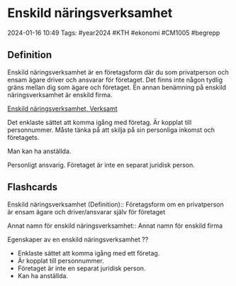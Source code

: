 # Enskild näringsverksamhet

2024-01-16 10:49
Tags: #year2024 #KTH #ekonomi #CM1005 #begrepp

## Definition

Enskild näringsverksamhet är en företagsform där du som privatperson och ensam ägare driver och ansvarar för företaget. Det finns inte någon tydlig gräns mellan dig som ägare och företaget. En annan benämning på enskild näringsverksamhet är enskild firma.

[Enskild näringsverksamhet, Verksamt](https://www.verksamt.se/starta/valj-foretagsform/enskild-naringsverksamhet)

Det enklaste sättet att komma igång med företag. Är kopplat till personnummer. Måste tänka på att skilja på sin personliga inkomst och företagets.

Man kan ha anställda.

Personligt ansvarig. Företaget är inte en separat juridisk person.

## Flashcards

Enskild näringsverksamhet (Definition):: Företagsform om en privatperson är ensam ägare och driver/ansvarar själv för företaget
<!--SR:!2024-02-11,12,278!2024-02-15,16,290-->

Annat namn för enskild näringsverksamhet:: Annat namn för enskild firma
<!--SR:!2024-02-15,16,294!2024-02-10,15,294-->

Egenskaper av en enskild näringsverksamhet
??
- Enklaste sättet att komma igång med ett företag.
- Är kopplat till personnummer.
- Företaget är inte en separat juridisk person.
- Kan ha anställda.
<!--SR:!2024-02-02,7,258!2024-02-13,14,290-->
